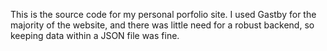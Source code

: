 This is the source code for my personal porfolio site. I used Gastby for the majority of the website, and there was little need for a robust backend, so keeping data within a JSON file was fine.

